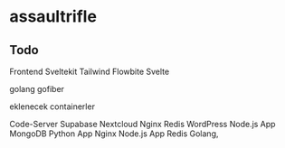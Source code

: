 #  assaultrifle

 Todo 
---
Frontend 
Sveltekit
Tailwind 
Flowbite Svelte

golang gofiber 




 eklenecek containerler 

 Code-Server Supabase Nextcloud Nginx Redis WordPress Node.js App MongoDB Python App Nginx  Node.js App Redis Golang,